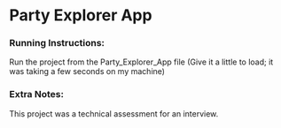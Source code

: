 # Party Explorer App
### Running Instructions:
Run the project from the Party_Explorer_App file (Give it a little to load; it was taking a few seconds on my machine)
### Extra Notes:
This project was a technical assessment for an interview.
